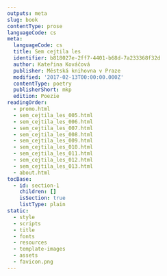 ```yaml
---
outputs: meta
slug: book
contentType: prose
languageCode: cs
meta:
  languageCode: cs
  title: Sem cejtila les
  identifier: b818027e-2ff7-4401-b68d-7a233368f32d
  author: Kateřina Kováčová
  publisher: Městská knihovna v Praze
  modified: '2017-02-13T00:00:00.000Z'
  contentType: poetry
  publisherShort: mkp
  edition: Poezie
readingOrder:
  - promo.html
  - sem_cejtila_les_005.html
  - sem_cejtila_les_006.html
  - sem_cejtila_les_007.html
  - sem_cejtila_les_008.html
  - sem_cejtila_les_009.html
  - sem_cejtila_les_010.html
  - sem_cejtila_les_011.html
  - sem_cejtila_les_012.html
  - sem_cejtila_les_013.html
  - about.html
tocBase:
  - id: section-1
    children: []
    isSection: true
    listType: plain
static:
  - style
  - scripts
  - title
  - fonts
  - resources
  - template-images
  - assets
  - favicon.png
---
```

